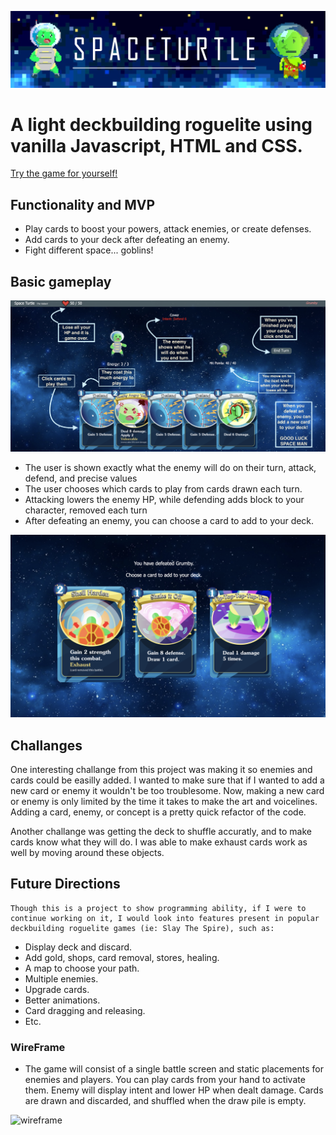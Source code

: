 ![spaceTurtle](./ghread.png)
# A light deckbuilding roguelite using vanilla Javascript, HTML and CSS.
[Try the game for yourself!](https://kunzels.github.io/SpaceTurtle/)
## Functionality and MVP

  * Play cards to boost your powers, attack enemies, or create defenses.
  * Add cards to your deck after defeating an enemy.    
  * Fight different space... goblins! 

## Basic gameplay

![howTo](./howTo.png)

* The user is shown exactly what the enemy will do on their turn, attack, defend, and precise values
* The user chooses which cards to play from cards drawn each turn. 
* Attacking lowers the enemy HP, while defending adds block to your character, removed each turn
* After defeating an enemy, you can choose a card to add to your deck.

![addCard](./addCard.png)

## Challanges

One interesting challange from this project was making it so enemies and cards could be easilly added. I wanted to make sure that if I wanted to add a new card or enemy it wouldn't be too troublesome.  Now, making a new card or enemy is only limited by the time it takes to make the art and voicelines. Adding a card, enemy, or concept is a pretty quick refactor of the code.

Another challange was getting the deck to shuffle accuratly, and to make cards know what they will do.  I was able to make exhaust cards work as well by moving around these objects.  
<!-- ```javascript
let enemy = {
        name: "Grumby", maxHealth: 40, hitPoints: 40, defense: 0, strength: 0, vulnerable: 0, weak: 0, moves: [
            { name: 'Bop', impact: "attack", attack: 6, sound:`./src/sounds/grumbyAttack` },
            { name: 'Cower', impact: "defend", defense: 6, sound:`./src/sounds/grumbyDefend` }
        ]}
    const enemies = [
        { name: "Grumby's Older Brother, Charles", 
                    maxHealth: 60, 
                    hitPoints: 60, 
                    defense: 0, 
                    strength: 0, 
                    vulnerable: 0, 
                    weak: 0,           
                    moves: [
                        { name: "'Where's my brudda?'", impact: "defend", defense: 15 },
                        { name: "'I'm bop ya!'", impact: "attack", attack: 8 },
                        { name: "'I'm smash ya!'", impact: "attack", attack: 12 },
                        { name: "'I'm take a break!'", impact: "defend", defense: 10 }
                    ]
        },
        { name: "The Goblin Kings Assassin",
                maxHealth: 120,
                hitPoints: 120,
                defense: 0,
                strength: 0,
                vulnerable: 0,
                weak: 0,
                moves: [
                    {name: "'You've been causing problems...'", impact: "embolden", defense: 15, gainStrength: 1 },
                    {name: "'Sharpening my blades...'", impact: "embolden", defense: 5, gainStrength: 2 },
                    {name: "'You will pay for your incursion...'", impact: "embiggen", attack: 1, gainStrength: 1 },
                    {name: "'These blades only get stronger...'", impact: "embiggen", attack: 1, gainStrength: 1 },
                    {name: "' Better run kid...'", impact: "embiggen", attack: 1, gainStrength: 1 },
                    {name: "' huh...'", impact: "defend", defense: 20 }
                ]
        },
``` -->

## Future Directions
    Though this is a project to show programming ability, if I were to continue working on it, I would look into features present in popular deckbuilding roguelite games (ie: Slay The Spire), such as: 

  * Display deck and discard.
  * Add gold, shops, card removal, stores, healing.
  * A map to choose your path.
  * Multiple enemies.
  * Upgrade cards.
  * Better animations.
  * Card dragging and releasing.
  * Etc.

### WireFrame
  * The game will consist of a single battle screen and static placements for enemies and players. You can play cards from your hand to activate them. Enemy will display intent and lower HP when dealt damage. Cards are drawn and discarded, and shuffled when the draw pile is empty. 

![wireframe](./turtle.png)
